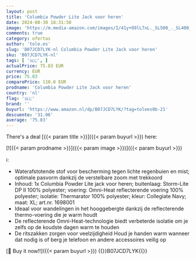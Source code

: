 ```yaml
---
layout: post
title: 'Columbia Powder Lite Jack voor heren'
date: 2024-08-30 18:31:50
image: 'https://m.media-amazon.com/images/I/41y+O9lL7xL._SL500_._SL400_.jpg'
comments: true
category: ofertas
author: 'tole.es'
slug: 'B07JCD7LYK-nl Columbia Powder Lite Jack voor heren'
sku: 'B07JCD7LYK-nl'
tags: [ '🇳🇱', ]
actualPrice: 75.83 EUR
currency: EUR
price: 75.83
comparePrice: 110.0 EUR
prodname: 'Columbia Powder Lite Jack voor heren'
country: 'nl'
flag: '🇳🇱'
brand: ''
buyurl: 'https://www.amazon.nl/dp/B07JCD7LYK/?tag=tolees0b-21'
descuento: '31.06'
average: '75.83'
---
```


There's a deal [{{< param title >}}]({{< param buyurl >}})  here:

[![{{< param prodname >}}]({{< param image >}})]({{< param buyurl >}})

ℹ️:

- Waterafstotende stof voor bescherming tegen lichte regenbuien en mist; optimale pasvorm dankzij de verstelbare zoom met trekkoord
- Inhoud: 1x Columbia Powder Lite jack voor heren; buitenlaag: Storm-Lite DP II 100% polyester; voering: Omni-Heat reflecterende voering 100% polyester; isolatie: Thermarator 100% polyester; kleur: Collegiate Navy; maat: XL; art.nr. 1698001
- Ideaal voor wandelingen in het hooggebergte dankzij de reflecterende thermo-voering die je warm houdt
- De reflecterende Omni-Heat-technologie biedt verbeterde isolatie om je zelfs op de koudste dagen warm te houden
- De ritszakken zorgen voor veelzijdigheid Houd je handen warm wanneer dat nodig is of berg je telefoon en andere accessoires veilig op

[🛒 Buy it now!!]({{< param buyurl >}})
{{<world>}}B07JCD7LYK{{</world>}}
